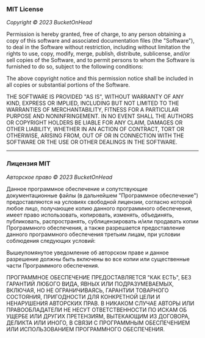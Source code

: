 ### MIT License

*Copyright © 2023 BucketOnHead*

Permission is hereby granted, free of charge, to any person obtaining a copy
of this software and associated documentation files (the "Software"), to deal
in the Software without restriction, including without limitation the rights
to use, copy, modify, merge, publish, distribute, sublicense, and/or sell
copies of the Software, and to permit persons to whom the Software is
furnished to do so, subject to the following conditions:

The above copyright notice and this permission notice shall be included in all
copies or substantial portions of the Software.

THE SOFTWARE IS PROVIDED "AS IS", WITHOUT WARRANTY OF ANY KIND, EXPRESS OR
IMPLIED, INCLUDING BUT NOT LIMITED TO THE WARRANTIES OF MERCHANTABILITY,
FITNESS FOR A PARTICULAR PURPOSE AND NONINFRINGEMENT. IN NO EVENT SHALL THE
AUTHORS OR COPYRIGHT HOLDERS BE LIABLE FOR ANY CLAIM, DAMAGES OR OTHER
LIABILITY, WHETHER IN AN ACTION OF CONTRACT, TORT OR OTHERWISE, ARISING FROM,
OUT OF OR IN CONNECTION WITH THE SOFTWARE OR THE USE OR OTHER DEALINGS IN THE
SOFTWARE.

---

### Лицензия MIT

*Авторское право © 2023 BucketOnHead*

Данное программное обеспечение и сопутствующие документационные файлы (в
дальнейшем "Программное обеспечение") предоставляются на условиях свободной
лицензии, согласно которой любое лицо, получающее копию данного программного 
обеспечения, имеет право использовать, копировать, изменять, объединять,
публиковать, распространять, сублицензировать и/или продавать копии
Программного обеспечения, а также разрешается предоставление данного
программного обеспечения третьим лицам, при условии соблюдения следующих
условий:

Вышеупомянутое уведомление об авторском праве и данное разрешение должны
быть включены во все копии или существенные части Программного обеспечения.

ПРОГРАММНОЕ ОБЕСПЕЧЕНИЕ ПРЕДОСТАВЛЯЕТСЯ "КАК ЕСТЬ", БЕЗ ГАРАНТИЙ 
ЛЮБОГО ВИДА, ЯВНЫХ ИЛИ ПОДРАЗУМЕВАЕМЫХ, ВКЛЮЧАЯ, НО НЕ
ОГРАНИЧИВАЯСЬ, ГАРАНТИИ ТОВАРНОГО СОСТОЯНИЯ, ПРИГОДНОСТИ ДЛЯ 
КОНКРЕТНОЙ ЦЕЛИ И НЕНАРУШЕНИЯ АВТОРСКИХ ПРАВ. В НИКАКОМ СЛУЧАЕ 
АВТОРЫ ИЛИ ПРАВООБЛАДАТЕЛИ НЕ НЕСУТ ОТВЕТСТВЕННОСТИ ПО ИСКАМ ОБ 
УЩЕРБЕ ИЛИ ДРУГИХ ПРЕТЕНЗИЯМ, ВЫТЕКАЮЩИМ ИЗ ДОГОВОРА, ДЕЛИКТА ИЛИ
ИНОГО, В СВЯЗИ С ПРОГРАММНЫМ ОБЕСПЕЧЕНИЕМ ИЛИ ИСПОЛЬЗОВАНИЕМ 
ПРОГРАММНОГО ОБЕСПЕЧЕНИЯ.
